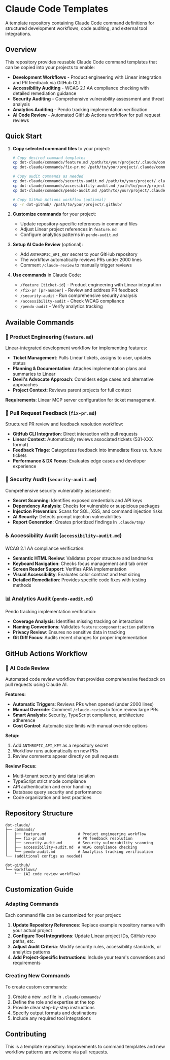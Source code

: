 # Claude Code Templates

A template repository containing Claude Code command definitions for structured development workflows, code auditing, and external tool integrations.

## Overview

This repository provides reusable Claude Code command templates that can be copied into your projects to enable:

- **Development Workflows** - Product engineering with Linear integration and PR feedback via GitHub CLI
- **Accessibility Auditing** - WCAG 2.1 AA compliance checking with detailed remediation guidance
- **Security Auditing** - Comprehensive vulnerability assessment and threat analysis
- **Analytics Auditing** - Pendo tracking implementation verification
- **AI Code Review** - Automated GitHub Actions workflow for pull request reviews

## Quick Start

1. **Copy selected command files** to your project:

   ```bash
   # Copy desired command templates
   cp dot-claude/commands/feature.md /path/to/your/project/.claude/commands/
   cp dot-claude/commands/fix-pr.md /path/to/your/project/.claude/commands/
   
   # Copy audit commands as needed
   cp dot-claude/commands/security-audit.md /path/to/your/project/.claude/commands/
   cp dot-claude/commands/accessibility-audit.md /path/to/your/project/.claude/commands/
   cp dot-claude/commands/pendo-audit.md /path/to/your/project/.claude/commands/
   
   # Copy GitHub Actions workflow (optional)
   cp -r dot-github/ /path/to/your/project/.github/
   ```

2. **Customize commands** for your project:
   - Update repository-specific references in command files
   - Adjust Linear project references in `feature.md`
   - Configure analytics patterns in `pendo-audit.md`

3. **Setup AI Code Review** (optional):
   - Add `ANTHROPIC_API_KEY` secret to your GitHub repository
   - The workflow automatically reviews PRs under 2000 lines
   - Comment `/claude-review` to manually trigger reviews

4. **Use commands** in Claude Code:
   - `/feature [ticket-id]` - Product engineering with Linear integration
   - `/fix-pr [pr-number]` - Review and address PR feedback
   - `/security-audit` - Run comprehensive security analysis
   - `/accessibility-audit` - Check WCAG compliance
   - `/pendo-audit` - Verify analytics tracking

## Available Commands

### 🚀 Product Engineering (`feature.md`)

Linear-integrated development workflow for implementing features:

- **Ticket Management**: Pulls Linear tickets, assigns to user, updates status
- **Planning & Documentation**: Attaches implementation plans and summaries to Linear
- **Devil's Advocate Approach**: Considers edge cases and alternative approaches
- **Project Context**: Reviews parent projects for full context

**Requirements**: Linear MCP server configuration for ticket management.

### 🔧 Pull Request Feedback (`fix-pr.md`)

Structured PR review and feedback resolution workflow:

- **GitHub CLI Integration**: Direct interaction with pull requests
- **Linear Context**: Automatically reviews associated tickets (531-XXX format)
- **Feedback Triage**: Categorizes feedback into immediate fixes vs. future tickets
- **Performance & DX Focus**: Evaluates edge cases and developer experience

### 🔐 Security Audit (`security-audit.md`)

Comprehensive security vulnerability assessment:

- **Secret Scanning**: Identifies exposed credentials and API keys
- **Dependency Analysis**: Checks for vulnerable or suspicious packages
- **Injection Prevention**: Scans for SQL, XSS, and command injection risks
- **AI Security**: Detects prompt injection vulnerabilities
- **Report Generation**: Creates prioritized findings in `.claude/tmp/`

### ♿ Accessibility Audit (`accessibility-audit.md`)

WCAG 2.1 AA compliance verification:

- **Semantic HTML Review**: Validates proper structure and landmarks
- **Keyboard Navigation**: Checks focus management and tab order
- **Screen Reader Support**: Verifies ARIA implementation
- **Visual Accessibility**: Evaluates color contrast and text sizing
- **Detailed Remediation**: Provides specific code fixes with testing methods

### 📊 Analytics Audit (`pendo-audit.md`)

Pendo tracking implementation verification:

- **Coverage Analysis**: Identifies missing tracking on interactions
- **Naming Conventions**: Validates `feature:component:action` patterns
- **Privacy Review**: Ensures no sensitive data in tracking
- **Git Diff Focus**: Audits recent changes for proper implementation

## GitHub Actions Workflow

### 🤖 AI Code Review

Automated code review workflow that provides comprehensive feedback on pull requests using Claude AI.

**Features:**

- **Automatic Triggers**: Reviews PRs when opened (under 2000 lines)
- **Manual Override**: Comment `/claude-review` to force review large PRs
- **Smart Analysis**: Security, TypeScript compliance, architecture adherence
- **Cost Control**: Automatic size limits with manual override options

**Setup:**

1. Add `ANTHROPIC_API_KEY` as a repository secret
2. Workflow runs automatically on new PRs
3. Review comments appear directly on pull requests

**Review Focus:**

- Multi-tenant security and data isolation
- TypeScript strict mode compliance
- API authentication and error handling
- Database query security and performance
- Code organization and best practices

## Repository Structure

```
dot-claude/
├── commands/
│   ├── feature.md              # Product engineering workflow
│   ├── fix-pr.md               # PR feedback resolution
│   ├── security-audit.md       # Security vulnerability scanning
│   ├── accessibility-audit.md  # WCAG compliance checking
│   └── pendo-audit.md          # Analytics tracking verification
└── (additional configs as needed)

dot-github/
└── workflows/
    └── (AI code review workflow)
```

## Customization Guide

### Adapting Commands

Each command file can be customized for your project:

1. **Update Repository References**: Replace example repository names with your actual project
2. **Configure Tool Integrations**: Update Linear project IDs, GitHub repo paths, etc.
3. **Adjust Audit Criteria**: Modify security rules, accessibility standards, or analytics patterns
4. **Add Project-Specific Instructions**: Include your team's conventions and requirements

### Creating New Commands

To create custom commands:

1. Create a new `.md` file in `.claude/commands/`
2. Define the role and expertise at the top
3. Provide clear step-by-step instructions
4. Specify output formats and destinations
5. Include any required tool integrations

## Contributing

This is a template repository. Improvements to command templates and new workflow patterns are welcome via pull requests.
